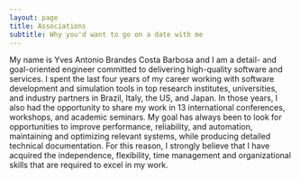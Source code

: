 ```yaml
---
layout: page
title: Associations
subtitle: Why you'd want to go on a date with me
---
```


My name is Yves Antonio Brandes Costa Barbosa and I am a detail- and goal-oriented engineer committed to delivering high-quality software and services. I spent the last four years of my career working with software development and simulation tools in top research institutes, universities, and industry partners in Brazil, Italy, the US, and Japan. In those years, I also had the opportunity to share my work in 13 international conferences, workshops, and academic seminars. My goal has always been to look for opportunities to improve performance, reliability, and automation, maintaining and optimizing relevant systems, while producing detailed technical documentation. For this reason, I strongly believe that I have acquired the independence, flexibility, time management and organizational skills that are required to excel in my work.
